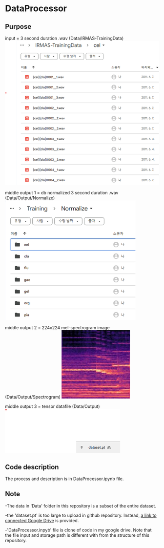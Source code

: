 # DataProcessor

## Purpose
input = 3 second duration .wav (Data/IRMAS-TrainingData)
![input](https://github.com/D6-Byun/CTP431-Fall/blob/main/SourceCode/DataProcessor/input.png)

middle output 1 = db normalized 3 second duration .wav (Data/Output/Normalize)
![middle output 1](https://github.com/D6-Byun/CTP431-Fall/blob/main/SourceCode/DataProcessor/output_1.png)

middle output 2 = 224x224 mel-spectrogram image (Data/Output/Spectrogram)
![middle output 2](https://github.com/D6-Byun/CTP431-Fall/blob/main/SourceCode/DataProcessor/output_2.jpg)

middle output 3 = tensor datafile (Data/Output)
![output](https://github.com/D6-Byun/CTP431-Fall/blob/main/SourceCode/DataProcessor/output_3.png)



## Code description
The process and description is in DataProcessor.ipynb file. 

## Note
-The data in 'Data' folder in this repository is a subset of the entire dataset.

-the 'dataset.pt' is too large to upload in github repository. Instead, [a link to connected Google Drive](https://drive.google.com/file/d/1-0pjHdo49dzRGAXVPWdLk4zj95g4c8Dv/view?usp=sharing) is provided.

-'DataProcessor.inpyb' file is clone of code in my google drive. Note that the file input and storage path is different with from the structure of this repository.
